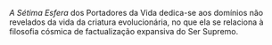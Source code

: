﻿<em>A Sétima Esfera</em> dos Portadores da Vida dedica-se aos domínios não revelados da vida da criatura evolucionária, no que ela se relaciona à filosofia cósmica de factualização expansiva do Ser Supremo.